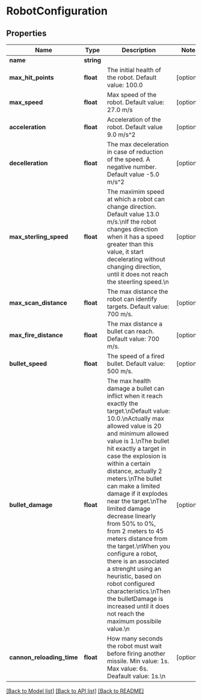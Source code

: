 # RobotConfiguration

## Properties
Name | Type | Description | Notes
------------ | ------------- | ------------- | -------------
**name** | **string** |  | 
**max_hit_points** | **float** | The initial health of the robot. Default value: 100.0 | [optional] 
**max_speed** | **float** | Max speed of the robot. Default value: 27.0 m/s | [optional] 
**acceleration** | **float** | Acceleration of the robot. Default value 9.0 m/s^2 | [optional] 
**decelleration** | **float** | The max deceleration in case of reduction of the speed. A negative number. Default value -5.0 m/s^2 | [optional] 
**max_sterling_speed** | **float** | The maximim speed at which a robot can change direction.  Default value 13.0 m/s.\nIf the robot changes direction when it has a speed greater than this value, it start decelerating without changing direction, until it does not reach the steerling speed.\n | [optional] 
**max_scan_distance** | **float** | The max distance the robot can identify targets. Default value: 700 m/s. | [optional] 
**max_fire_distance** | **float** | The max distance a bullet can reach. Default value: 700 m/s. | [optional] 
**bullet_speed** | **float** | The speed of a fired bullet. Default value: 500 m/s. | [optional] 
**bullet_damage** | **float** | The max health damage a bullet can inflict when it reach exactly the target.\nDefault value: 10.0.\nActually max allowed value is 20 and minimum allowed value is 1.\nThe bullet hit exactly a target in case the explosion is within a certain distance, actually 2 meters.\nThe bullet can make a limited damage if it explodes near the target.\nThe limited damage decrease linearly from 50% to 0%, from 2 meters to 45 meters distance from the target.\nWhen you configure a robot, there is an associated a strenght using an heuristic, based on robot configured characteristics.\nThen the bulletDamage is increased until it does not reach the maximum possibile value.\n | [optional] 
**cannon_reloading_time** | **float** | How many seconds the robot must wait before firing another missile. Min value: 1s. Max value: 6s. Deafault value: 1s.\n | [optional] 

[[Back to Model list]](../README.md#documentation-for-models) [[Back to API list]](../README.md#documentation-for-api-endpoints) [[Back to README]](../README.md)


